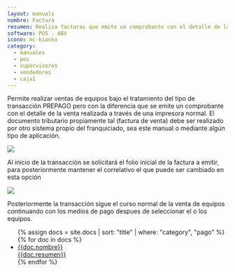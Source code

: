 ```yaml
---
layout: manuals
nombre: Factura
resumen: Realiza facturas que emite un comprobante con el detalle de la venta a través de una impresora normal.
software: POS - ABV
icono: mc-kiosko
category:
  - manuales
  - pos
  - supervisores
  - vendedores
  - caja1
---
```

Permite realizar ventas de equipos bajo el tratamiento del tipo de transacción PREPAGO pero con la diferencia que se emite un comprobante con el detalle de la venta realizada a través de una impresora normal. El documento tributario propiamente tal (factura de venta) debe ser realizado por otro sistema propio del franquiciado, sea este manual o mediante algún tipo de aplicación.

<p class="centrado"><img src="{{site.baseurl}}/docs/pos/img/facturas/1.png"></p>

Al inicio de la transacción se solicitará el folio inicial de la factura a emitir, para posteriormente mantener el correlativo el que puede ser cambiado en esta opción

<p class="centrado"><img src="{{site.baseurl}}/docs/pos/img/facturas/2.png"></p>

Posteriormente la transacción sigue el curso normal de la venta de equipos continuando con los medios de pago despues de seleccionar el o los equipos.

<div class="list-block">
	<ul class="nav nav-tabs nav-stacked">
		{% assign docs = site.docs | sort: "title" | where: "category", "pago" %}
		{% for doc in docs %}
		<li><a href="{{doc.url}}" data-view=".view-main" class="item-link close-panel">
		<div class="item-content">
		<div class="item-media"><i class="{{doc.icono}}"></i></div>
		<div class="item-inner row">
		<div class="item-title">{{doc.nombre}}</div>
		<div class="item-after">{{doc.resumen}}</div>
		</div>
		</div></a></li>
		{% endfor %}
	</ul>
</div>
